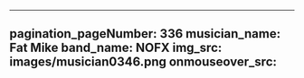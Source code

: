 ------
pagination_pageNumber: 336
musician_name: Fat Mike
band_name: NOFX
img_src: images/musician0346.png
onmouseover_src: 
------